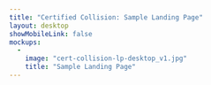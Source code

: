 ```yaml
---
title: "Certified Collision: Sample Landing Page"
layout: desktop
showMobileLink: false
mockups:
  -
    image: "cert-collision-lp-desktop_v1.jpg"
    title: "Sample Landing Page"
---
```

